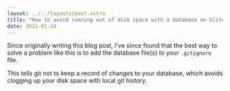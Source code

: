 ```yaml
---
layout: ../../layouts/post.astro
title: "How to avoid running out of disk space with a database on Glitch"
date: 2021-01-24
---
```

Since originally writing this blog post, I've since found that the best way to solve a problem like this is to add the database file(s) to your `.gitignore` file.

This tells git not to keep a record of changes to your database, which avoids clogging up your disk space with local git history.